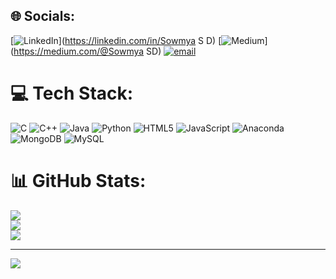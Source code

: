 
## 🌐 Socials:
[![LinkedIn](https://img.shields.io/badge/LinkedIn-%230077B5.svg?logo=linkedin&logoColor=white)](https://linkedin.com/in/Sowmya S D) 
[![Medium](https://img.shields.io/badge/Medium-12100E?logo=medium&logoColor=white)](https://medium.com/@Sowmya SD) 
[![email](https://img.shields.io/badge/Email-D14836?logo=gmail&logoColor=white)](mailto:sowmyadinakaran20@gmail.com) 

# 💻 Tech Stack:
![C](https://img.shields.io/badge/c-%2300599C.svg?style=for-the-badge&logo=c&logoColor=white) ![C++](https://img.shields.io/badge/c++-%2300599C.svg?style=for-the-badge&logo=c%2B%2B&logoColor=white) ![Java](https://img.shields.io/badge/java-%23ED8B00.svg?style=for-the-badge&logo=openjdk&logoColor=white) ![Python](https://img.shields.io/badge/python-3670A0?style=for-the-badge&logo=python&logoColor=ffdd54) ![HTML5](https://img.shields.io/badge/html5-%23E34F26.svg?style=for-the-badge&logo=html5&logoColor=white) ![JavaScript](https://img.shields.io/badge/javascript-%23323330.svg?style=for-the-badge&logo=javascript&logoColor=%23F7DF1E) ![Anaconda](https://img.shields.io/badge/Anaconda-%2344A833.svg?style=for-the-badge&logo=anaconda&logoColor=white) ![MongoDB](https://img.shields.io/badge/MongoDB-%234ea94b.svg?style=for-the-badge&logo=mongodb&logoColor=white) ![MySQL](https://img.shields.io/badge/mysql-4479A1.svg?style=for-the-badge&logo=mysql&logoColor=white)
# 📊 GitHub Stats:
![](https://github-readme-stats.vercel.app/api?username=SowmySD&theme=dark&hide_border=false&include_all_commits=false&count_private=false)<br/>
![](https://nirzak-streak-stats.vercel.app/?user=SowmySD&theme=dark&hide_border=false)<br/>
![](https://github-readme-stats.vercel.app/api/top-langs/?username=SowmySD&theme=dark&hide_border=false&include_all_commits=false&count_private=false&layout=compact)

---
[![](https://visitcount.itsvg.in/api?id=SowmySD&icon=0&color=0)](https://visitcount.itsvg.in)

<!-- Proudly created with GPRM ( https://gprm.itsvg.in ) -->
